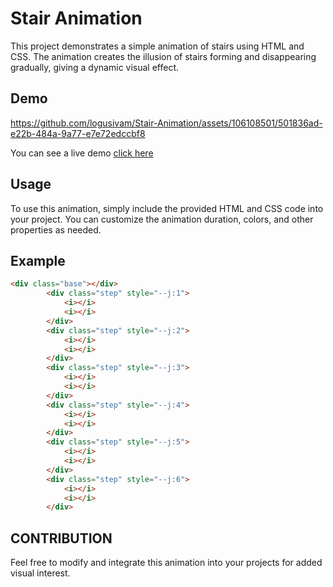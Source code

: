 # Stair Animation

This project demonstrates a simple animation of stairs using HTML and CSS. The animation creates the illusion of stairs forming and disappearing gradually, giving a dynamic visual effect.

## Demo

https://github.com/logusivam/Stair-Animation/assets/106108501/501836ad-e22b-484a-9a77-e7e72edccbf8

You can see a live demo [click here](https://logusivam.github.io/Stair-Animation/)

## Usage

To use this animation, simply include the provided HTML and CSS code into your project. You can customize the animation duration, colors, and other properties as needed.

## Example

```html
<div class="base"></div>
        <div class="step" style="--j:1">
            <i></i>
            <i></i>
        </div>
        <div class="step" style="--j:2">
            <i></i>
            <i></i>
        </div>
        <div class="step" style="--j:3">
            <i></i>
            <i></i>
        </div>
        <div class="step" style="--j:4">
            <i></i>
            <i></i>
        </div>
        <div class="step" style="--j:5">
            <i></i>
            <i></i>
        </div>
        <div class="step" style="--j:6">
            <i></i>
            <i></i>
        </div>
```

## CONTRIBUTION

Feel free to modify and integrate this animation into your projects for added visual interest.
